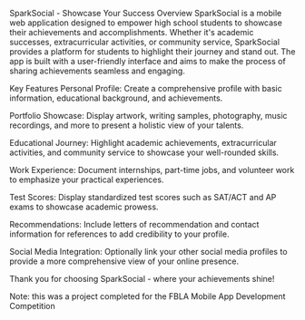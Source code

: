 SparkSocial - Showcase Your Success
Overview
SparkSocial is a mobile web application designed to empower high school students to showcase their achievements and accomplishments. Whether it's academic successes, extracurricular activities, or community service, SparkSocial provides a platform for students to highlight their journey and stand out. The app is built with a user-friendly interface and aims to make the process of sharing achievements seamless and engaging.

Key Features
Personal Profile: Create a comprehensive profile with basic information, educational background, and achievements.

Portfolio Showcase: Display artwork, writing samples, photography, music recordings, and more to present a holistic view of your talents.

Educational Journey: Highlight academic achievements, extracurricular activities, and community service to showcase your well-rounded skills.

Work Experience: Document internships, part-time jobs, and volunteer work to emphasize your practical experiences.

Test Scores: Display standardized test scores such as SAT/ACT and AP exams to showcase academic prowess.

Recommendations: Include letters of recommendation and contact information for references to add credibility to your profile.

Social Media Integration: Optionally link your other social media profiles to provide a more comprehensive view of your online presence.

Thank you for choosing SparkSocial - where your achievements shine!

Note: this was a project completed for the FBLA Mobile App Development Competition
